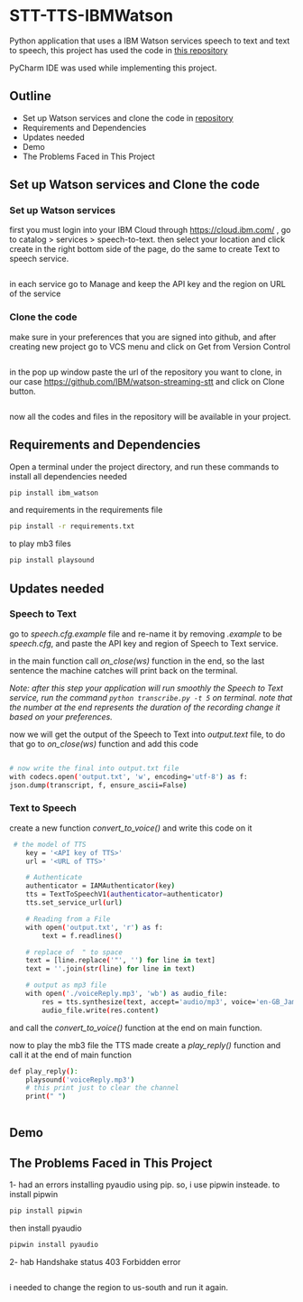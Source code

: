 # STT-TTS-IBMWatson

Python application that uses a IBM Watson services speech to text and text to speech, this project has used the code in [this repository](https://github.com/IBM/watson-streaming-stt)


PyCharm IDE was used while implementing this project.

## Outline

- Set up Watson services and clone the code in [repository](https://github.com/IBM/watson-streaming-stt)
- Requirements and Dependencies
- Updates needed 
- Demo
- The Problems Faced in This Project


## Set up Watson services and Clone the code


### Set up Watson services


first you must login into your IBM Cloud through https://cloud.ibm.com/ , go to catalog > services > speech-to-text. then select your location and click create in the right bottom side of the page, do the same to create Text to speech service.


![]()


in each service go to Manage and keep the API key and the region on URL of the service


### Clone the code


make sure in your preferences that you are signed into github, and after creating new project go to VCS menu and click on Get from Version Control


![]()


in the pop up window paste the url of the repository you want to clone, in our case https://github.com/IBM/watson-streaming-stt and click on Clone button.


![]()


now all the codes and files in the repository will be available in your project.


## Requirements and Dependencies


Open a terminal under the project directory, and run these commands to install all dependencies needed

```bash
pip install ibm_watson
```

and requirements in the requirements file


```bash
pip install -r requirements.txt
```

to play mb3 files


```bash
pip install playsound
```

## Updates needed


### Speech to Text


go to *speech.cfg.example* file and re-name it by removing *.example* to be *speech.cfg*, and paste the API key and region of Speech to Text service.


in the main function call *on_close(ws)* function in the end, so the last sentence the machine catches will print back on the terminal. 


*Note: after this step your application will run smoothly the Speech to Text service, run the command `python transcribe.py -t 5` on terminal. note that the number at the end represents the duration of the recording change it based on your preferences.*


now we will get the output of the Speech to Text into *output.text* file, to do that go to *on_close(ws)* function and add this code

![]()


```bash
# now write the final into output.txt file
with codecs.open('output.txt', 'w', encoding='utf-8') as f:
json.dump(transcript, f, ensure_ascii=False)
```


### Text to Speech


create a new function *convert_to_voice()* and write this code on it


```bash
 # the model of TTS
    key = '<API key of TTS>'
    url = '<URL of TTS>'

    # Authenticate
    authenticator = IAMAuthenticator(key)
    tts = TextToSpeechV1(authenticator=authenticator)
    tts.set_service_url(url)

    # Reading from a File
    with open('output.txt', 'r') as f:
        text = f.readlines()

    # replace of  " to space
    text = [line.replace('"', '') for line in text]
    text = ''.join(str(line) for line in text)

    # output as mp3 file
    with open('./voiceReply.mp3', 'wb') as audio_file:
        res = tts.synthesize(text, accept='audio/mp3', voice='en-GB_JamesV3Voice').get_result()
        audio_file.write(res.content)
```

and call the *convert_to_voice()* function at the end on main function.


now to play the mb3 file the TTS made create a *play_reply()* function and call it at the end of main function


```bash
def play_reply():
    playsound('voiceReply.mp3')
    # this print just to clear the channel
    print(" ")
```

![]()

## Demo



## The Problems Faced in This Project


1- had an errors installing pyaudio using pip. so, i use pipwin insteade. to install pipwin 


```bash
pip install pipwin
```


then install pyaudio


```bash
pipwin install pyaudio
```

2- hab Handshake status 403 Forbidden error


![]()


i needed to change the region to us-south and run it again.


